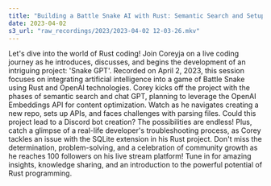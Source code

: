 ```yaml
---
title: "Building a Battle Snake AI with Rust: Semantic Search and Setup | Live Coding Session"
date: 2023-04-02
s3_url: "raw_recordings/2023/2023-04-02 12-03-26.mkv"
---
```


Let's dive into the world of Rust coding! Join Coreyja on a live coding journey as he introduces, discusses, and begins the development of an intriguing project: 'Snake GPT'. Recorded on April 2, 2023, this session focuses on integrating artificial intelligence into a game of Battle Snake using Rust and OpenAI technologies. Corey kicks off the project with the phases of semantic search and chat GPT, planning to leverage the OpenAI Embeddings API for content optimization. Watch as he navigates creating a new repo, sets up APIs, and faces challenges with parsing files. Could this project lead to a Discord bot creation? The possibilities are endless! Plus, catch a glimpse of a real-life developer's troubleshooting process, as Corey tackles an issue with the SQLite extension in his Rust project. Don't miss the determination, problem-solving, and a celebration of community growth as he reaches 100 followers on his live stream platform! Tune in for amazing insights, knowledge sharing, and an introduction to the powerful potential of Rust programming.

